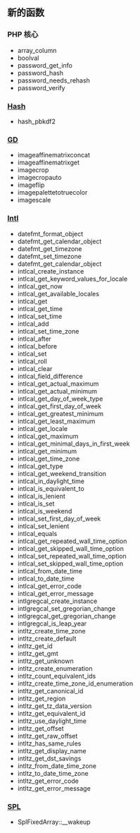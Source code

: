 新的函数
--------

### PHP 核心

-   <span class="simpara"> <span class="function">array\_column</span>
    </span>
-   <span class="simpara"> <span class="function">boolval</span> </span>
-   <span class="simpara"> <span
    class="function">password\_get\_info</span> </span>
-   <span class="simpara"> <span class="function">password\_hash</span>
    </span>
-   <span class="simpara"> <span
    class="function">password\_needs\_rehash</span> </span>
-   <span class="simpara"> <span
    class="function">password\_verify</span> </span>

### <a href="/book/hash.html" class="link">Hash</a>

-   <span class="simpara"> <span class="function">hash\_pbkdf2</span>
    </span>

### <a href="/book/image.html" class="link">GD</a>

-   <span class="simpara"> <span
    class="function">imageaffinematrixconcat</span> </span>
-   <span class="simpara"> <span
    class="function">imageaffinematrixget</span> </span>
-   <span class="simpara"> <span class="function">imagecrop</span>
    </span>
-   <span class="simpara"> <span class="function">imagecropauto</span>
    </span>
-   <span class="simpara"> <span class="function">imageflip</span>
    </span>
-   <span class="simpara"> <span
    class="function">imagepalettetotruecolor</span> </span>
-   <span class="simpara"> <span class="function">imagescale</span>
    </span>

### <a href="/book/intl.html" class="link">Intl</a>

-   <span class="simpara"> <span
    class="function">datefmt\_format\_object</span> </span>
-   <span class="simpara"> <span
    class="function">datefmt\_get\_calendar\_object</span> </span>
-   <span class="simpara"> <span
    class="function">datefmt\_get\_timezone</span> </span>
-   <span class="simpara"> <span
    class="function">datefmt\_set\_timezone</span> </span>
-   <span class="simpara"> <span
    class="function">datefmt\_get\_calendar\_object</span> </span>
-   <span class="simpara"> <span
    class="function">intlcal\_create\_instance</span> </span>
-   <span class="simpara"> <span
    class="function">intlcal\_get\_keyword\_values\_for\_locale</span>
    </span>
-   <span class="simpara"> <span
    class="function">intlcal\_get\_now</span> </span>
-   <span class="simpara"> <span
    class="function">intlcal\_get\_available\_locales</span> </span>
-   <span class="simpara"> <span class="function">intlcal\_get</span>
    </span>
-   <span class="simpara"> <span
    class="function">intlcal\_get\_time</span> </span>
-   <span class="simpara"> <span
    class="function">intlcal\_set\_time</span> </span>
-   <span class="simpara"> <span class="function">intlcal\_add</span>
    </span>
-   <span class="simpara"> <span
    class="function">intlcal\_set\_time\_zone</span> </span>
-   <span class="simpara"> <span class="function">intlcal\_after</span>
    </span>
-   <span class="simpara"> <span class="function">intlcal\_before</span>
    </span>
-   <span class="simpara"> <span class="function">intlcal\_set</span>
    </span>
-   <span class="simpara"> <span class="function">intlcal\_roll</span>
    </span>
-   <span class="simpara"> <span class="function">intlcal\_clear</span>
    </span>
-   <span class="simpara"> <span
    class="function">intlcal\_field\_difference</span> </span>
-   <span class="simpara"> <span
    class="function">intlcal\_get\_actual\_maximum</span> </span>
-   <span class="simpara"> <span
    class="function">intlcal\_get\_actual\_minimum</span> </span>
-   <span class="simpara"> <span
    class="function">intlcal\_get\_day\_of\_week\_type</span> </span>
-   <span class="simpara"> <span
    class="function">intlcal\_get\_first\_day\_of\_week</span> </span>
-   <span class="simpara"> <span
    class="function">intlcal\_get\_greatest\_minimum</span> </span>
-   <span class="simpara"> <span
    class="function">intlcal\_get\_least\_maximum</span> </span>
-   <span class="simpara"> <span
    class="function">intlcal\_get\_locale</span> </span>
-   <span class="simpara"> <span
    class="function">intlcal\_get\_maximum</span> </span>
-   <span class="simpara"> <span
    class="function">intlcal\_get\_minimal\_days\_in\_first\_week</span>
    </span>
-   <span class="simpara"> <span
    class="function">intlcal\_get\_minimum</span> </span>
-   <span class="simpara"> <span
    class="function">intlcal\_get\_time\_zone</span> </span>
-   <span class="simpara"> <span
    class="function">intlcal\_get\_type</span> </span>
-   <span class="simpara"> <span
    class="function">intlcal\_get\_weekend\_transition</span> </span>
-   <span class="simpara"> <span
    class="function">intlcal\_in\_daylight\_time</span> </span>
-   <span class="simpara"> <span
    class="function">intlcal\_is\_equivalent\_to</span> </span>
-   <span class="simpara"> <span
    class="function">intlcal\_is\_lenient</span> </span>
-   <span class="simpara"> <span
    class="function">intlcal\_is\_set</span> </span>
-   <span class="simpara"> <span
    class="function">intlcal\_is\_weekend</span> </span>
-   <span class="simpara"> <span
    class="function">intlcal\_set\_first\_day\_of\_week</span> </span>
-   <span class="simpara"> <span
    class="function">intlcal\_set\_lenient</span> </span>
-   <span class="simpara"> <span class="function">intlcal\_equals</span>
    </span>
-   <span class="simpara"> <span
    class="function">intlcal\_get\_repeated\_wall\_time\_option</span>
    </span>
-   <span class="simpara"> <span
    class="function">intlcal\_get\_skipped\_wall\_time\_option</span>
    </span>
-   <span class="simpara"> <span
    class="function">intlcal\_set\_repeated\_wall\_time\_option</span>
    </span>
-   <span class="simpara"> <span
    class="function">intlcal\_set\_skipped\_wall\_time\_option</span>
    </span>
-   <span class="simpara"> <span
    class="function">intlcal\_from\_date\_time</span> </span>
-   <span class="simpara"> <span
    class="function">intlcal\_to\_date\_time</span> </span>
-   <span class="simpara"> <span
    class="function">intlcal\_get\_error\_code</span> </span>
-   <span class="simpara"> <span
    class="function">intlcal\_get\_error\_message</span> </span>
-   <span class="simpara"> <span
    class="function">intlgregcal\_create\_instance</span> </span>
-   <span class="simpara"> <span
    class="function">intlgregcal\_set\_gregorian\_change</span> </span>
-   <span class="simpara"> <span
    class="function">intlgregcal\_get\_gregorian\_change</span> </span>
-   <span class="simpara"> <span
    class="function">intlgregcal\_is\_leap\_year</span> </span>
-   <span class="simpara"> <span
    class="function">intltz\_create\_time\_zone</span> </span>
-   <span class="simpara"> <span
    class="function">intltz\_create\_default</span> </span>
-   <span class="simpara"> <span class="function">intltz\_get\_id</span>
    </span>
-   <span class="simpara"> <span
    class="function">intltz\_get\_gmt</span> </span>
-   <span class="simpara"> <span
    class="function">intltz\_get\_unknown</span> </span>
-   <span class="simpara"> <span
    class="function">intltz\_create\_enumeration</span> </span>
-   <span class="simpara"> <span
    class="function">intltz\_count\_equivalent\_ids</span> </span>
-   <span class="simpara"> <span
    class="function">intltz\_create\_time\_zone\_id\_enumeration</span>
    </span>
-   <span class="simpara"> <span
    class="function">intltz\_get\_canonical\_id</span> </span>
-   <span class="simpara"> <span
    class="function">intltz\_get\_region</span> </span>
-   <span class="simpara"> <span
    class="function">intltz\_get\_tz\_data\_version</span> </span>
-   <span class="simpara"> <span
    class="function">intltz\_get\_equivalent\_id</span> </span>
-   <span class="simpara"> <span
    class="function">intltz\_use\_daylight\_time</span> </span>
-   <span class="simpara"> <span
    class="function">intltz\_get\_offset</span> </span>
-   <span class="simpara"> <span
    class="function">intltz\_get\_raw\_offset</span> </span>
-   <span class="simpara"> <span
    class="function">intltz\_has\_same\_rules</span> </span>
-   <span class="simpara"> <span
    class="function">intltz\_get\_display\_name</span> </span>
-   <span class="simpara"> <span
    class="function">intltz\_get\_dst\_savings</span> </span>
-   <span class="simpara"> <span
    class="function">intltz\_from\_date\_time\_zone</span> </span>
-   <span class="simpara"> <span
    class="function">intltz\_to\_date\_time\_zone</span> </span>
-   <span class="simpara"> <span
    class="function">intltz\_get\_error\_code</span> </span>
-   <span class="simpara"> <span
    class="function">intltz\_get\_error\_message</span> </span>

### <a href="/book/spl.html" class="link">SPL</a>

-   <span class="simpara"> <span
    class="methodname">SplFixedArray::\_\_wakeup</span> </span>
